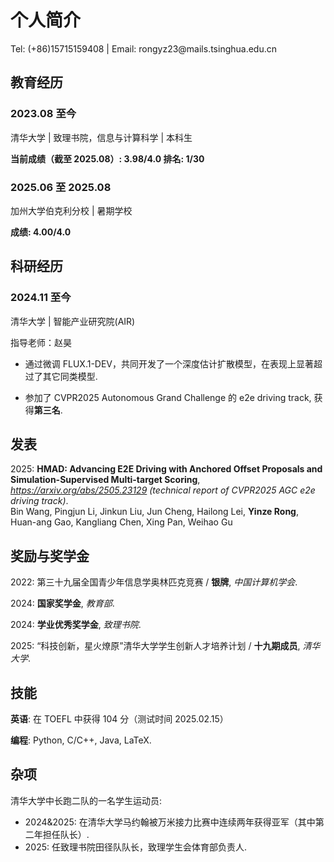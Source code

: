 # 个人简介

<p> Tel: (+86)15715159408 | Email: rongyz23@mails.tsinghua.edu.cn </p>

## 教育经历

### 2023.08 至今

<p>清华大学 | 致理书院，信息与计算科学 | 本科生</p>

**当前成绩（截至 2025.08）: 3.98/4.0 排名: 1/30**

### 2025.06 至 2025.08

<p>加州大学伯克利分校 | 暑期学校</p>

**成绩: 4.00/4.0**

## 科研经历

### 2024.11 至今

<p>清华大学 | 智能产业研究院(AIR)</p>

指导老师：赵昊

- 通过微调 FLUX.1-DEV，共同开发了一个深度估计扩散模型，在表现上显著超过了其它同类模型.

- 参加了 CVPR2025 Autonomous Grand Challenge 的 e2e driving track, 获得**第三名**.

## 发表

2025: **HMAD: Advancing E2E Driving with Anchored Offset Proposals and Simulation-Supervised Multi-target Scoring**, *https://arxiv.org/abs/2505.23129 (technical report of CVPR2025 AGC e2e driving track)*. <br>
Bin Wang, Pingjun Li, Jinkun Liu, Jun Cheng, Hailong Lei, **Yinze Rong**, Huan-ang Gao, Kangliang Chen, Xing Pan, Weihao Gu

## 奖励与奖学金

2022: 第三十九届全国青少年信息学奥林匹克竞赛 / **银牌**, *中国计算机学会*.

2024: **国家奖学金**, *教育部*.

2024: **学业优秀奖学金**, *致理书院*.

2025: “科技创新，星火燎原”清华大学学生创新人才培养计划 / **十九期成员**, *清华大学*.
## 技能

**英语**: 在 TOEFL 中获得 104 分（测试时间 2025.02.15）

**编程**: Python, C/C++, Java, LaTeX.

## 杂项

清华大学中长跑二队的一名学生运动员:

- 2024&2025: 在清华大学马约翰被万米接力比赛中连续两年获得亚军（其中第二年担任队长）.
- 2025: 任致理书院田径队队长，致理学生会体育部负责人.